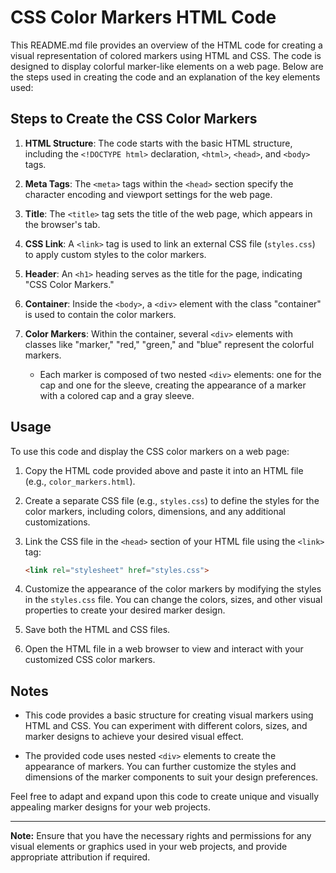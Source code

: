 # CSS Color Markers HTML Code

This README.md file provides an overview of the HTML code for creating a visual representation of colored markers using HTML and CSS. The code is designed to display colorful marker-like elements on a web page. Below are the steps used in creating the code and an explanation of the key elements used:

## Steps to Create the CSS Color Markers

1. **HTML Structure**: The code starts with the basic HTML structure, including the `<!DOCTYPE html>` declaration, `<html>`, `<head>`, and `<body>` tags.

2. **Meta Tags**: The `<meta>` tags within the `<head>` section specify the character encoding and viewport settings for the web page.

3. **Title**: The `<title>` tag sets the title of the web page, which appears in the browser's tab.

4. **CSS Link**: A `<link>` tag is used to link an external CSS file (`styles.css`) to apply custom styles to the color markers.

5. **Header**: An `<h1>` heading serves as the title for the page, indicating "CSS Color Markers."

6. **Container**: Inside the `<body>`, a `<div>` element with the class "container" is used to contain the color markers.

7. **Color Markers**: Within the container, several `<div>` elements with classes like "marker," "red," "green," and "blue" represent the colorful markers.

   - Each marker is composed of two nested `<div>` elements: one for the cap and one for the sleeve, creating the appearance of a marker with a colored cap and a gray sleeve.

## Usage

To use this code and display the CSS color markers on a web page:

1. Copy the HTML code provided above and paste it into an HTML file (e.g., `color_markers.html`).

2. Create a separate CSS file (e.g., `styles.css`) to define the styles for the color markers, including colors, dimensions, and any additional customizations.

3. Link the CSS file in the `<head>` section of your HTML file using the `<link>` tag:

   ```html
   <link rel="stylesheet" href="styles.css">
   ```

4. Customize the appearance of the color markers by modifying the styles in the `styles.css` file. You can change the colors, sizes, and other visual properties to create your desired marker design.

5. Save both the HTML and CSS files.

6. Open the HTML file in a web browser to view and interact with your customized CSS color markers.

## Notes

- This code provides a basic structure for creating visual markers using HTML and CSS. You can experiment with different colors, sizes, and marker designs to achieve your desired visual effect.

- The provided code uses nested `<div>` elements to create the appearance of markers. You can further customize the styles and dimensions of the marker components to suit your design preferences.

Feel free to adapt and expand upon this code to create unique and visually appealing marker designs for your web projects.

---

**Note:** Ensure that you have the necessary rights and permissions for any visual elements or graphics used in your web projects, and provide appropriate attribution if required.